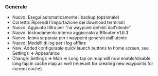 ### Generale
- Nuovo: Esegui automaticamente i backup (opzionale)
- Corretto: Riprendi l'importazione dei download terminati
- Nuovo: Aggiunto filtro per "ha waypoint definiti dall'utente"
- Nuovo: Instradamento interno aggiornato a BRouter v1.6.3
- Nuovo: Icona separata per i waypoint generati dall'utente
- Nuovo: Modelli di log per i log offline
- New: Added configurable quick launch buttons to home screen, see Settings => Appearance
- Change: Settings => Map => Long tap on map will now enable/disable long tap in cache map as well (relevant for creating new waypoints for current cache)

